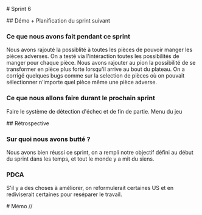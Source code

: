 # Sprint 6

## Démo + Planification du sprint suivant

### Ce que nous avons fait pendant ce sprint
Nous avons rajouté la possiblité à toutes les pièces de pouvoir manger les pièces adverses.
On a testé via l'intéraction toutes les possibilités de manger pour chaque pièce.
Nous avons rajouter au pion la possibilité de se transformer en pièce plus forte lorsqu'il arrive au bout du plateau.
On a corrigé quelques bugs comme sur la selection de pièces où on pouvait sélectionner n'importe quel pièce même une pièce adverse.

### Ce que nous allons faire durant le prochain sprint
Faire le système de détection d'échec et de fin de partie.
Menu du jeu

## Rétrospective

### Sur quoi nous avons butté ?
Nous avons bien réussi ce sprint, on a rempli notre objectif défini au début du sprint dans les temps, et tout le monde y a mit du siens.

### PDCA
S'il y a des choses à améliorer, on reformulerait certaines US et en rediviserait certaines pour reséparer le travail.

# Mémo
//